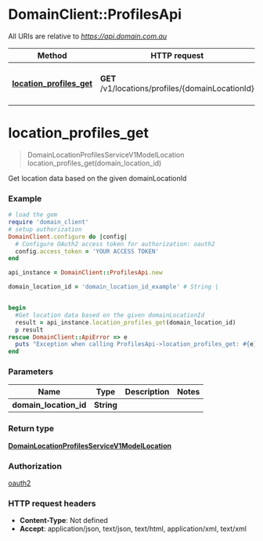 # DomainClient::ProfilesApi

All URIs are relative to *https://api.domain.com.au*

Method | HTTP request | Description
------------- | ------------- | -------------
[**location_profiles_get**](ProfilesApi.md#location_profiles_get) | **GET** /v1/locations/profiles/{domainLocationId} | Get location data based on the given domainLocationId


# **location_profiles_get**
> DomainLocationProfilesServiceV1ModelLocation location_profiles_get(domain_location_id)

Get location data based on the given domainLocationId

### Example
```ruby
# load the gem
require 'domain_client'
# setup authorization
DomainClient.configure do |config|
  # Configure OAuth2 access token for authorization: oauth2
  config.access_token = 'YOUR ACCESS TOKEN'
end

api_instance = DomainClient::ProfilesApi.new

domain_location_id = 'domain_location_id_example' # String | 


begin
  #Get location data based on the given domainLocationId
  result = api_instance.location_profiles_get(domain_location_id)
  p result
rescue DomainClient::ApiError => e
  puts "Exception when calling ProfilesApi->location_profiles_get: #{e}"
end
```

### Parameters

Name | Type | Description  | Notes
------------- | ------------- | ------------- | -------------
 **domain_location_id** | **String**|  | 

### Return type

[**DomainLocationProfilesServiceV1ModelLocation**](DomainLocationProfilesServiceV1ModelLocation.md)

### Authorization

[oauth2](../README.md#oauth2)

### HTTP request headers

 - **Content-Type**: Not defined
 - **Accept**: application/json, text/json, text/html, application/xml, text/xml



